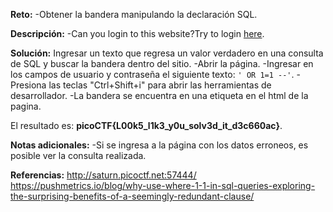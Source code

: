 
**Reto:**
-Obtener la bandera manipulando la declaración SQL. 

**Descripción:**
-Can you login to this website?Try to login [here](http://saturn.picoctf.net:57444/).

**Solución:**
Ingresar un texto que regresa un valor verdadero en una consulta de SQL y buscar la bandera dentro del sitio.
-Abrir la página.
-Ingresar en los campos de usuario y contraseña el siguiente texto: `' OR 1=1 --'`.
-Presiona las teclas "Ctrl+Shift+i" para abrir las herramientas de desarrollador.
-La bandera se encuentra en una etiqueta en el html de la pagina.

El resultado es: **picoCTF{L00k5_l1k3_y0u_solv3d_it_d3c660ac}**.

**Notas adicionales:**
-Si se ingresa a la página con los datos erroneos, es posible ver la consulta realizada.

**Referencias:**
http://saturn.picoctf.net:57444/
https://pushmetrics.io/blog/why-use-where-1-1-in-sql-queries-exploring-the-surprising-benefits-of-a-seemingly-redundant-clause/
